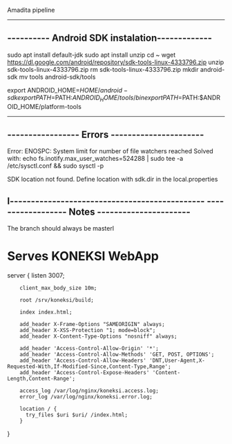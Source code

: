 Amadita pipeline

-----------------------------------------------
---------- Android SDK instalation-------------
-----------------------------------------------
sudo apt install default-jdk
sudo apt install unzip
cd ~
wget https://dl.google.com/android/repository/sdk-tools-linux-4333796.zip
unzip sdk-tools-linux-4333796.zip
rm sdk-tools-linux-4333796.zip
mkdir android-sdk
mv tools android-sdk/tools

export ANDROID_HOME=$HOME/android-sdk
export PATH=$PATH:$ANDROID_HOME/tools/bin
export PATH=$PATH:$ANDROID_HOME/platform-tools


-----------------------------------------------
----------------- Errors ----------------------
-----------------------------------------------

Error: ENOSPC: System limit for number of file watchers reached
Solved with:
echo fs.inotify.max_user_watches=524288 | sudo tee -a /etc/sysctl.conf && sudo sysctl -p


SDK location not found. Define location with sdk.dir in the local.properties


l----------------------------------------------
------------------ Notes ----------------------
-----------------------------------------------

The branch should always be masterl





#

# Serves KONEKSI WebApp
server {
        listen 3007;

        client_max_body_size 10m;

        root /srv/koneksi/build;

        index index.html;

        add_header X-Frame-Options "SAMEORIGIN" always;
        add_header X-XSS-Protection "1; mode=block";
        add_header X-Content-Type-Options "nosniff" always;

        add_header 'Access-Control-Allow-Origin' '*';
        add_header 'Access-Control-Allow-Methods' 'GET, POST, OPTIONS';
        add_header 'Access-Control-Allow-Headers' 'DNT,User-Agent,X-Requested-With,If-Modified-Since,Content-Type,Range';
        add_header 'Access-Control-Expose-Headers' 'Content-Length,Content-Range';

        access_log /var/log/nginx/koneksi.access.log;
        error_log /var/log/nginx/koneksi.error.log;

        location / {
          try_files $uri $uri/ /index.html;
        }
}

